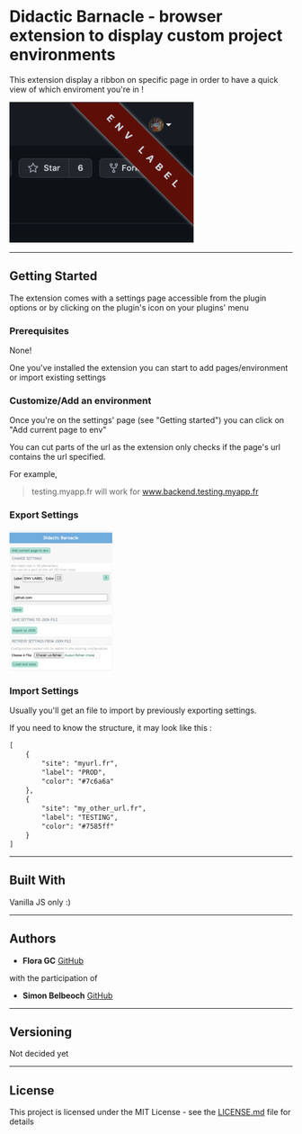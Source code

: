 # Didactic Barnacle - browser extension to display custom project environments

This extension display a ribbon on specific page in order to have a quick view of which enviroment you're in ! 

<img src="documentation/assets/example.png" height="250"/>

---

## Getting Started

The extension comes with a settings page accessible from the plugin options or by clicking on the plugin's icon on your plugins' menu

### Prerequisites

None!

One you've installed the extension you can start to add pages/environment or import existing settings

### Customize/Add an environment

Once you're on the settings' page (see "Getting started")  you can click on "Add current page to env"

You can cut parts of the url as the extension only checks if the page's url contains the url specified. 

For example, 
> testing.myapp.fr will work for www.backend.testing.myapp.fr 


### Export Settings

<img src="documentation/assets/settings.png" height="250"/>


### Import Settings

Usually you'll get an file to import by previously exporting settings.



If you need to know the structure, it may look like this :

```
[
    {
        "site": "myurl.fr",
        "label": "PROD",
        "color": "#7c6a6a"
    },
    {
        "site": "my_other_url.fr",
        "label": "TESTING",
        "color": "#7585ff"
    }
]
```

---

## Built With

Vanilla JS only :) 

---

## Authors

* **Flora GC** [GitHub](https://github.com/floragc-octo/)

with the participation of 
* **Simon Belbeoch** [GitHub](https://github.com/LiquidITGuy)

---

## Versioning

Not decided yet

---

## License

This project is licensed under the MIT License - see the [LICENSE.md](LICENSE.md) file for details
